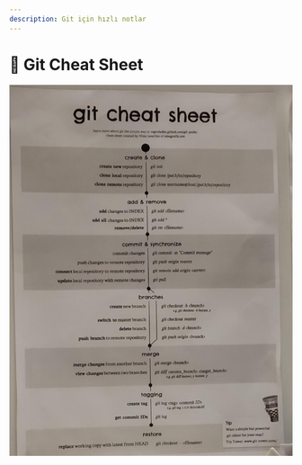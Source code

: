 ```yaml
---
description: Git için hızlı notlar
---
```


# 🤸‍ Git Cheat Sheet

![](../../.gitbook/assets/image%20%28116%29.png)

